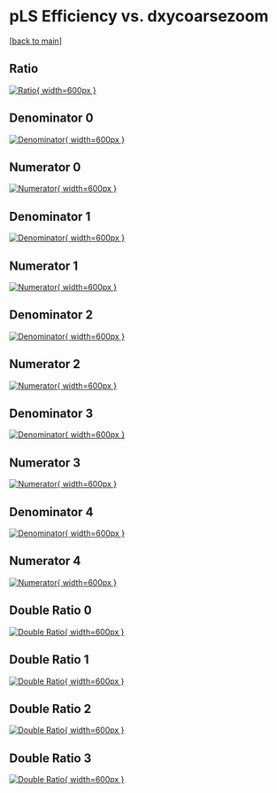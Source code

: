 # pLS Efficiency vs. dxycoarsezoom

[[back to main](./)]



## Ratio

[![Ratio](../mtv/var/pLS_base_211_1_eff_dxycoarsezoom.png){ width=600px }](../mtv/var/pLS_base_211_1_eff_dxycoarsezoom.pdf)

## Denominator 0

[![Denominator](../mtv/den/pLS_base_211_1_eff_dxycoarsezoom_den0.png){ width=600px }](../mtv/den/pLS_base_211_1_eff_dxycoarsezoom_den0.pdf)

## Numerator 0

[![Numerator](../mtv/num/pLS_base_211_1_eff_dxycoarsezoom_num0.png){ width=600px }](../mtv/num/pLS_base_211_1_eff_dxycoarsezoom_num0.pdf)

## Denominator 1

[![Denominator](../mtv/den/pLS_base_211_1_eff_dxycoarsezoom_den1.png){ width=600px }](../mtv/den/pLS_base_211_1_eff_dxycoarsezoom_den1.pdf)

## Numerator 1

[![Numerator](../mtv/num/pLS_base_211_1_eff_dxycoarsezoom_num1.png){ width=600px }](../mtv/num/pLS_base_211_1_eff_dxycoarsezoom_num1.pdf)

## Denominator 2

[![Denominator](../mtv/den/pLS_base_211_1_eff_dxycoarsezoom_den2.png){ width=600px }](../mtv/den/pLS_base_211_1_eff_dxycoarsezoom_den2.pdf)

## Numerator 2

[![Numerator](../mtv/num/pLS_base_211_1_eff_dxycoarsezoom_num2.png){ width=600px }](../mtv/num/pLS_base_211_1_eff_dxycoarsezoom_num2.pdf)

## Denominator 3

[![Denominator](../mtv/den/pLS_base_211_1_eff_dxycoarsezoom_den3.png){ width=600px }](../mtv/den/pLS_base_211_1_eff_dxycoarsezoom_den3.pdf)

## Numerator 3

[![Numerator](../mtv/num/pLS_base_211_1_eff_dxycoarsezoom_num3.png){ width=600px }](../mtv/num/pLS_base_211_1_eff_dxycoarsezoom_num3.pdf)

## Denominator 4

[![Denominator](../mtv/den/pLS_base_211_1_eff_dxycoarsezoom_den4.png){ width=600px }](../mtv/den/pLS_base_211_1_eff_dxycoarsezoom_den4.pdf)

## Numerator 4

[![Numerator](../mtv/num/pLS_base_211_1_eff_dxycoarsezoom_num4.png){ width=600px }](../mtv/num/pLS_base_211_1_eff_dxycoarsezoom_num4.pdf)

## Double Ratio 0

[![Double Ratio](../mtv/ratio/pLS_base_211_1_eff_dxycoarsezoom_ratio0.png){ width=600px }](../mtv/ratio/pLS_base_211_1_eff_dxycoarsezoom_ratio0.pdf)

## Double Ratio 1

[![Double Ratio](../mtv/ratio/pLS_base_211_1_eff_dxycoarsezoom_ratio1.png){ width=600px }](../mtv/ratio/pLS_base_211_1_eff_dxycoarsezoom_ratio1.pdf)

## Double Ratio 2

[![Double Ratio](../mtv/ratio/pLS_base_211_1_eff_dxycoarsezoom_ratio2.png){ width=600px }](../mtv/ratio/pLS_base_211_1_eff_dxycoarsezoom_ratio2.pdf)

## Double Ratio 3

[![Double Ratio](../mtv/ratio/pLS_base_211_1_eff_dxycoarsezoom_ratio3.png){ width=600px }](../mtv/ratio/pLS_base_211_1_eff_dxycoarsezoom_ratio3.pdf)

